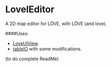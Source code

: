 # LovelEditor
A 2D map editor for LÖVE, with LÖVE (and love).

####Uses:
* [LoveUIView](https://github.com/LexLoki/LoveUIView).
* [tableIO](https://github.com/LexLoki/tableIO) with some modifications.

(to do complete ReadMe)